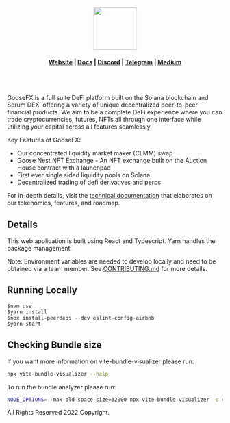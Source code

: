 <div align="center">
  <img height="100" src="https://media.goosefx.io/logos/GFX-Monogram.svg" />

  <h4>
    <a href="https://goosefx.io">Website</a>
    <span> | </span>
    <a href="https://docs.goosefx.io">Docs</a>
    <span> | </span>
    <a href="https://discord.com/channels/833693973687173121/833742620371058688">Discord</a>
    <span> | </span>
    <a href="https://www.t.me/goosefx">Telegram</a>
    <span> | </span>
    <a href="https://medium.com/goosefx">Medium</a>
  </h4>
  <br />
  <br />
</div>

GooseFX is a full suite DeFi platform built on the Solana blockchain and Serum DEX, offering a variety of unique decentralized peer-to-peer financial products. We aim to be a complete DeFi experience where you can trade cryptocurrencies, futures, NFTs all through one interface while utilizing your capital across all features seamlessly.

Key Features of GooseFX:

- Our concentrated liquidity market maker (CLMM) swap
- Goose Nest NFT Exchange - An NFT exchange built on the Auction House contract with a launchpad
- First ever single sided liquidity pools on Solana
- Decentralized trading of defi derivatives and perps

For in-depth details, visit the [technical documentation](https://docs.goosefx.io) that elaborates on our tokenomics, features, and roadmap.

## Details

This web application is built using React and Typescript. Yarn handles the package management.

Note: Environment variables are needed to develop locally and need to be obtained via a team member. See [CONTRIBUTING.md](https://github.com/GooseFX1/gfx-web-app/blob/dev/CONTRIBUTING.md) for more details.

## Running Locally

```
$nvm use
$yarn install
$npx install-peerdeps --dev eslint-config-airbnb
$yarn start
```

## Checking Bundle size

If you want more information on vite-bundle-visualizer please run:

```bash
npx vite-bundle-visualizer --help
```

To run the bundle analyzer please run:

```bash
NODE_OPTIONS=--max-old-space-size=32000 npx vite-bundle-visualizer -c vite.config.ts
```

All Rights Reserved 2022 Copyright.
